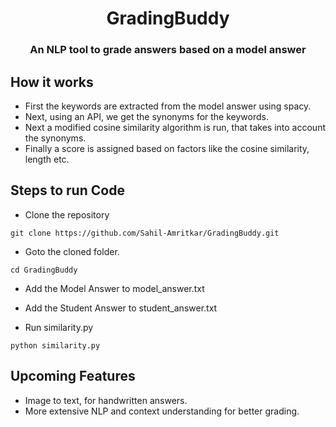 <H1 align="center">GradingBuddy</H1>
<H3 align="center">An NLP tool to grade answers based on a model answer</H3>

## How it works
- First the keywords are extracted from the model answer using spacy.
- Next, using an API, we get the synonyms for the keywords.
- Next a modified cosine similarity algorithm is run, that takes into account the synonyms.
- Finally a score is assigned based on factors like the cosine similarity, length etc.

## Steps to run Code

- Clone the repository
```
git clone https://github.com/Sahil-Amritkar/GradingBuddy.git
```

- Goto the cloned folder.
```
cd GradingBuddy
```

- Add the Model Answer to model_answer.txt
- Add the Student Answer to student_answer.txt

- Run similarity.py
```
python similarity.py
```

## Upcoming Features
- Image to text, for handwritten answers.
- More extensive NLP and context understanding for better grading.